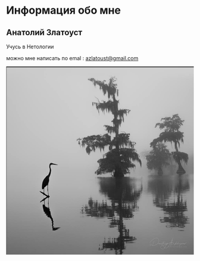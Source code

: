 # Информация обо мне 
## Анатолий Златоуст

Учусь в Нетологии 

можно мне написать по emal : azlatoust@gmail.com

![фотография](image.png)
